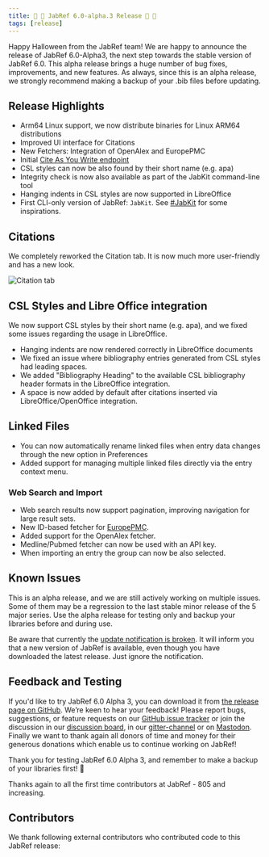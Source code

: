 ```yaml
---
title: 👻 🎃 JabRef 6.0-alpha.3 Release 👻 🎃
tags: [release]
---
```


Happy Halloween from the JabRef team!
We are happy to announce the release of JabRef 6.0-Alpha3, the next step towards the stable version of JabRef 6.0. This alpha release brings a huge number of bug fixes, improvements, and new features.
As always, since this is an alpha release, we strongly recommend making a backup of your .bib files before updating.

## Release Highlights

- Arm64 Linux support, we now distribute binaries for Linux ARM64 distributions
- Improved UI interface for Citations
- New Fetchers: Integration of OpenAlex and EuropePMC
- Initial [Cite As You Write endpoint](https://blog.jabref.org/2025/07/25/cayw-endpoint/)
- CSL styles can now be also found by their short name (e.g. apa)
- Integrity check is now also available as part of the JabKit command-line tool
- Hanging indents in CSL styles are now supported in LibreOffice
- First CLI-only version of JabRef: `JabKit`. See [#JabKit](https://foojay.social/tags/JabKit) for some inspirations.

## Citations

We completely reworked the Citation tab. It is now much more user-friendly and has a new look.

![Citation tab](/img/citation-tab.png)

## CSL Styles and Libre Office integration

We now support CSL styles by their short name (e.g. apa), and we fixed some issues regarding the usage in LibreOffice.

- Hanging indents are now rendered correctly in LibreOffice documents
- We fixed an issue where bibliography entries generated from CSL styles had leading spaces.
- We added "Bibliography Heading" to the available CSL bibliography header formats in the LibreOffice integration.
- A space is now added by default after citations inserted via LibreOffice/OpenOffice integration.

## Linked Files

- You can now automatically rename linked files when entry data changes through the new option in Preferences
- Added support for managing multiple linked files directly via the entry context menu.

### Web Search and Import

- Web search results now support pagination, improving navigation for large result sets.
- New ID-based fetcher for [EuropePMC](https://europepmc.org/).
- Added support for the OpenAlex fetcher.
- Medline/Pubmed fetcher can now be used with an API key.
- When importing an entry the group can now be also selected.

## Known Issues

This is an alpha release, and we are still actively working on multiple issues. Some of them may be a regression to the last stable minor release of the 5 major series. Use the alpha release for testing only and backup your libraries before and during use.

Be aware that currently the [update notification is broken](https://github.com/JabRef/jabref/issues/13000). It will inform you that a new version of JabRef is available, even though you have downloaded the latest release. Just ignore the notification.

## Feedback and Testing

If you'd like to try JabRef 6.0 Alpha 3, you can download it from [the release page on GitHub](https://github.com/JabRef/jabref/releases/tag/v6.0-alpha3).
We’re keen to hear your feedback! Please report bugs, suggestions, or feature requests on our [GitHub issue tracker](https://github.com/JabRef/jabref/issues) or join the discussion in our [discussion board](https://discourse.jabref.org/), in our [gitter-channel](https://gitter.im/JabRef/jabref) or on [Mastodon](https://foojay.social/@jabref).
Finally we want to thank again all donors of time and money for their generous donations which enable us to continue working on JabRef!

Thank you for testing JabRef 6.0 Alpha 3, and remember to make a backup of your libraries first! 💙

Thanks again to all the first time contributors at JabRef - 805 and increasing.

## Contributors

We thank following external contributors who contributed code to this JabRef release:
